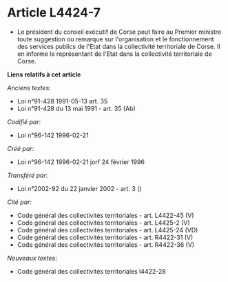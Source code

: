 # Article L4424-7

- Le président du conseil exécutif de Corse peut faire au Premier ministre toute suggestion ou remarque sur l'organisation et
le fonctionnement des services publics de l'Etat dans la collectivité territoriale de Corse. Il en informe le représentant de
l'Etat dans la collectivité territoriale de Corse.

**Liens relatifs à cet article**

_Anciens textes_:

  - Loi n°91-428 1991-05-13 art. 35
  - Loi n°91-428 du 13 mai 1991 - art. 35 (Ab)

_Codifié par_:

  - Loi n°96-142 1996-02-21

_Créé par_:

  - Loi n°96-142 1996-02-21 jorf 24 février 1996

_Transféré par_:

  - Loi n°2002-92 du 22 janvier 2002 - art. 3 ()

_Cité par_:

  - Code général des collectivités territoriales - art. L4422-45 (V)
  - Code général des collectivités territoriales - art. L4425-2 (V)
  - Code général des collectivités territoriales - art. L4425-24 (VD)
  - Code général des collectivités territoriales - art. R4422-31 (V)
  - Code général des collectivités territoriales - art. R4422-36 (V)

_Nouveaux textes_:

  - Code général des collectivités territoriales l4422-28
